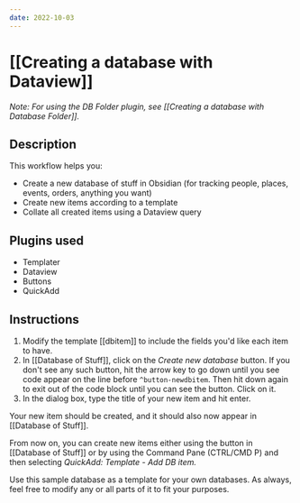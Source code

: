 ```yaml
---
date: 2022-10-03
---
```

# [[Creating a database with Dataview]]

*Note: For using the DB Folder plugin, see [[Creating a database with Database Folder]].*

## Description

This workflow helps you:
- Create a new database of stuff in Obsidian (for tracking people, places, events, orders, anything you want)
- Create new items according to a template
- Collate all created items using a Dataview query

## Plugins used

- Templater
- Dataview
- Buttons
- QuickAdd

## Instructions

1. Modify the template [[dbitem]] to include the fields you'd like each item to have.
2. In [[Database of Stuff]], click on the *Create new database* button. If you don't see any such button, hit the arrow key to go down until you see code appear on the line before `^button-newdbitem`. Then hit down again to exit out of the code block until you can see the button. Click on it.
3. In the dialog box, type the title of your new item and hit enter.

Your new item should be created, and it should also now appear in [[Database of Stuff]].

From now on, you can create new items either using the button in [[Database of Stuff]] or by using the Command Pane (CTRL/CMD P) and then selecting *QuickAdd: Template - Add DB item.*

Use this sample database as a template for your own databases. As always, feel free to modify any or all parts of it to fit your purposes.